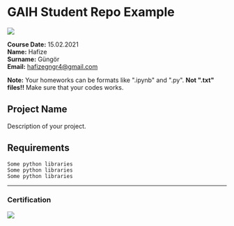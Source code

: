 # GAIH Student Repo Example
![](img/logo.png)

**Course Date:** 15.02.2021  
**Name:** Hafize  
**Surname:** Güngör  
**Email:** hafizegngr4@gmail.com  

**Note:** Your homeworks can be formats like ".ipynb" and ".py". **Not ".txt" files!!** Make sure that your codes works.  

## Project Name
Description of your project.

## Requirements
```
Some python libraries
Some python libraries
Some python libraries
```
---

### Certification
![](img/certificate_ex.png)

